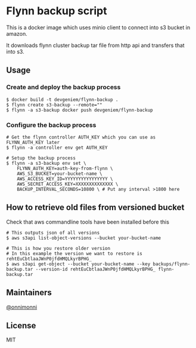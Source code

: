 # Flynn backup script

This is a docker image which uses minio client to connect into s3 bucket in amazon.

It downloads flynn cluster backup tar file from http api and transfers that into s3.

## Usage

### Create and deploy the backup process
```
$ docker build -t devgeniem/flynn-backup .
$ flynn create s3-backup --remote="" 
$ flynn -a s3-backup docker push devgeniem/flynn-backup
```


### Configure the backup process
```
# Get the flynn controller AUTH_KEY which you can use as FLYNN_AUTH_KEY later
$ flynn -a controller env get AUTH_KEY

# Setup the backup process
$ flynn -a s3-backup env set \
	FLYNN_AUTH_KEY=auth-key-from-flynn \
	AWS_S3_BUCKET=your-bucket-name \
	AWS_ACCESS_KEY_ID=YYYYYYYYYYYYYYYY \
	AWS_SECRET_ACCESS_KEY=XXXXXXXXXXXXXX \
	BACKUP_INTERVAL_SECONDS=10800 \ # Put any interval >1800 here
```

## How to retrieve old files from versioned bucket
Check that aws commandline tools have been installed before this
```
# This outputs json of all versions
$ aws s3api list-object-versions --bucket your-bucket-name

# This is how you restore older version
# In this example the version we want to restore is rehtEuCbtlaaJWnP0jfdHMQLkyrBPHG_
$ aws s3api get-object --bucket your-bucket-name --key backups/flynn-backup.tar --version-id rehtEuCbtlaaJWnP0jfdHMQLkyrBPHG_ flynn-backup.tar
```

## Maintainers
[@onnimonni](https://github.com/onnimonni)

## License
MIT